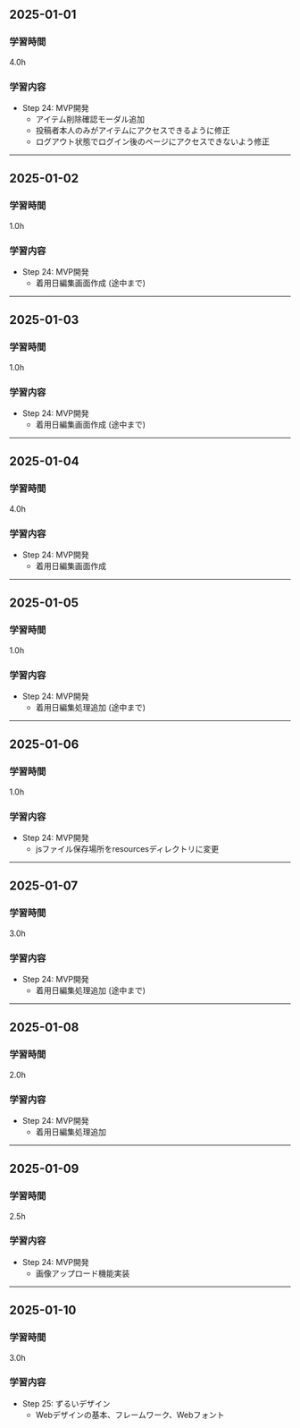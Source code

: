 ## 2025-01-01
### 学習時間
4.0h
### 学習内容
- Step 24: MVP開発
    - アイテム削除確認モーダル追加
    - 投稿者本人のみがアイテムにアクセスできるように修正
    - ログアウト状態でログイン後のページにアクセスできないよう修正
___
## 2025-01-02
### 学習時間
1.0h
### 学習内容
- Step 24: MVP開発
    - 着用日編集画面作成 (途中まで)
___
## 2025-01-03
### 学習時間
1.0h
### 学習内容
- Step 24: MVP開発
    - 着用日編集画面作成 (途中まで)
___
## 2025-01-04
### 学習時間
4.0h
### 学習内容
- Step 24: MVP開発
    - 着用日編集画面作成
___
## 2025-01-05
### 学習時間
1.0h
### 学習内容
- Step 24: MVP開発
    - 着用日編集処理追加 (途中まで)
___
## 2025-01-06
### 学習時間
1.0h
### 学習内容
- Step 24: MVP開発
    - jsファイル保存場所をresourcesディレクトリに変更
___
## 2025-01-07
### 学習時間
3.0h
### 学習内容
- Step 24: MVP開発
    - 着用日編集処理追加 (途中まで)
___
## 2025-01-08
### 学習時間
2.0h
### 学習内容
- Step 24: MVP開発
    - 着用日編集処理追加
___
## 2025-01-09
### 学習時間
2.5h
### 学習内容
- Step 24: MVP開発
    - 画像アップロード機能実装
___
## 2025-01-10
### 学習時間
3.0h
### 学習内容
- Step 25: ずるいデザイン
    - Webデザインの基本、フレームワーク、Webフォント
